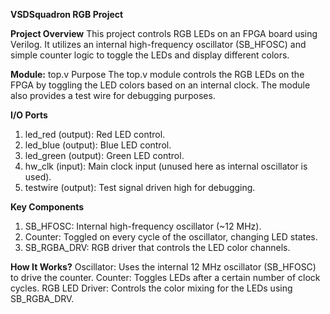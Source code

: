 **VSDSquadron RGB Project**

**Project Overview**
This project controls RGB LEDs on an FPGA board using Verilog. It utilizes an internal high-frequency oscillator (SB_HFOSC) and simple counter logic to toggle the LEDs and display different colors.

**Module:** top.v
Purpose
The top.v module controls the RGB LEDs on the FPGA by toggling the LED colors based on an internal clock. The module also provides a test wire for debugging purposes.

**I/O Ports**
1. led_red (output): Red LED control.
2. led_blue (output): Blue LED control.
3. led_green (output): Green LED control.
4. hw_clk (input): Main clock input (unused here as internal oscillator is used).
5. testwire (output): Test signal driven high for debugging.

**Key Components**
1. SB_HFOSC: Internal high-frequency oscillator (~12 MHz).
2. Counter: Toggled on every cycle of the oscillator, changing LED states.
3. SB_RGBA_DRV: RGB driver that controls the LED color channels.

**How It Works?**
Oscillator: Uses the internal 12 MHz oscillator (SB_HFOSC) to drive the counter.
Counter: Toggles LEDs after a certain number of clock cycles.
RGB LED Driver: Controls the color mixing for the LEDs using SB_RGBA_DRV.
